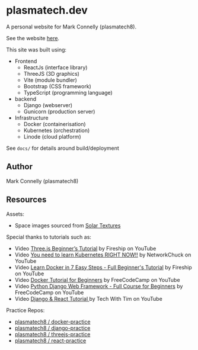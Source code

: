 # plasmatech.dev

A personal website for Mark Connelly (plasmatech8).

See the website [here](https://plasmatech.dev).

This site was built using:
* Frontend
  * ReactJs (interface library)
  * ThreeJS (3D graphics)
  * Vite (module bundler)
  * Bootstrap (CSS framework)
  * TypeScript (programming language)
* backend
  * Django (webserver)
  * Gunicorn (production server)
* Infrastructure
  * Docker (containerisation)
  * Kubernetes (orchestration)
  * Linode (cloud platform)

See `docs/` for details around build/deployment

## Author

Mark Connelly (plasmatech8)

## Resources

Assets:
* Space images sourced from [Solar Textures](https://www.solarsystemscope.com/textures/)

Special thanks to tutorials such as:
* Video [Three.js Beginner’s Tutorial](https://www.youtube.com/watch?v=Q7AOvWpIVHU) by Fireship on YouTube
* Video [You need to learn Kubernetes RIGHT NOW!!](https://www.youtube.com/watch?v=7bA0gTroJjw) by NetworkChuck on YouTube
* Video [Learn Docker in 7 Easy Steps - Full Beginner's Tutorial](https://www.youtube.com/watch?v=gAkwW2tuIqE) by Fireship on YouTube
* Video [Docker Tutorial for Beginners](https://www.youtube.com/watch?v=fqMOX6JJhGo) by FreeCodeCamp on YouTube
* Video [Python Django Web Framework - Full Course for Beginners](https://www.youtube.com/watch?v=F5mRW0jo-U4) by FreeCodeCamp on YouTube
* Video [Django & React Tutorial ](https://www.youtube.com/watch?v=JD-age0BPVo) by Tech With Tim on YouTube

Practice Repos:
*  [plasmatech8 / docker-practice](https://github.com/plasmatech8/docker-practice)
*  [plasmatech8 / django-practice](https://github.com/plasmatech8/django-practice)
*  [plasmatech8 / threejs-practice](https://github.com/plasmatech8/threejs-practice)
*  [plasmatech8 / react-practice](https://github.com/plasmatech8/react-practice)
